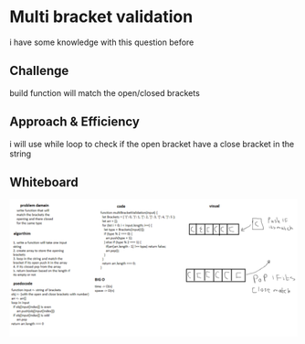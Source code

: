 # Multi bracket validation
i have some knowledge with this question before 

## Challenge
build function will match the open/closed brackets 

## Approach & Efficiency
i will use while loop to check if the open bracket have a close bracket in the string

<!-- ## API -->



## Whiteboard
![linkedlist](../../assets/class13.png)